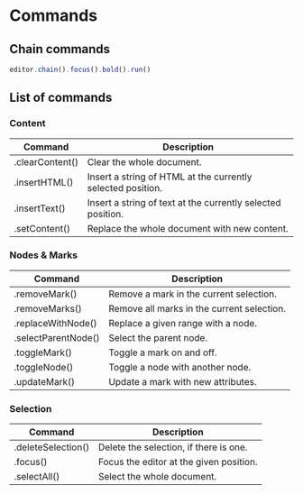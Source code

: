 # Commands

## Chain commands

```js
editor.chain().focus().bold().run()
```

## List of commands

### Content
| Command         | Description                                                 |
| --------------- | ----------------------------------------------------------- |
| .clearContent() | Clear the whole document.                                   |
| .insertHTML()   | Insert a string of HTML at the currently selected position. |
| .insertText()   | Insert a string of text at the currently selected position. |
| .setContent()   | Replace the whole document with new content.                |

### Nodes & Marks
| Command             | Description                                |
| ------------------- | ------------------------------------------ |
| .removeMark()       | Remove a mark in the current selection.    |
| .removeMarks()      | Remove all marks in the current selection. |
| .replaceWithNode()  | Replace a given range with a node.         |
| .selectParentNode() | Select the parent node.                    |
| .toggleMark()       | Toggle a mark on and off.                  |
| .toggleNode()       | Toggle a node with another node.           |
| .updateMark()       | Update a mark with new attributes.         |

### Selection
| Command            | Description                             |
| ------------------ | --------------------------------------- |
| .deleteSelection() | Delete the selection, if there is one.  |
| .focus()           | Focus the editor at the given position. |
| .selectAll()       | Select the whole document.              |
